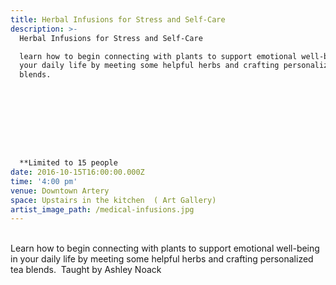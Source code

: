 ```yaml
---
title: Herbal Infusions for Stress and Self-Care
description: >-
  Herbal Infusions for Stress and Self-Care

  learn how to begin connecting with plants to support emotional well-being in
  your daily life by meeting some helpful herbs and crafting personalized tea
  blends.









  **Limited to 15 people
date: 2016-10-15T16:00:00.000Z
time: '4:00 pm'
venue: Downtown Artery
space: Upstairs in the kitchen  ( Art Gallery)
artist_image_path: /medical-infusions.jpg
---
```



<br>Learn how to begin connecting with plants to support emotional well-being in your daily life by meeting some helpful herbs and crafting personalized tea blends. &nbsp;Taught by Ashley Noack&nbsp;